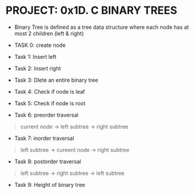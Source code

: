 # PROJECT: 0x1D. C BINARY TREES
- Binary Tree is defined as a tree data structure where each node has at most 2 children (left & right)

- TASK 0: 
 create node

- Task 1:
 Insert left

- Task 2: 
 Insert right

- Task 3:
 Dlete an entire binary tree

- Task 4: 
 Check if node is leaf

- Task 5:
 Check if node is root

- Task 6: preorder traversal
> current node -> left subtree -> right subtree

- Task 7: inorder traversal
> left subtree -> cureent node -> right subtree

- Task 8: postorder traversal
> left subtree -> right subtree -> left subtree

- Task 9: Height of binary tree
